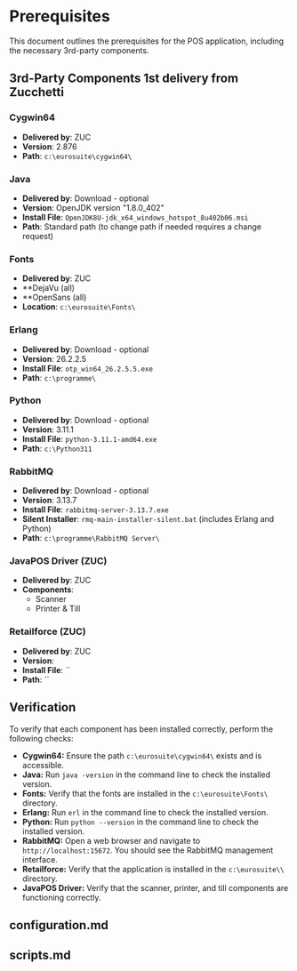 # Prerequisites

This document outlines the prerequisites for the POS application, including the necessary 3rd-party components.

## 3rd-Party Components 1st delivery from Zucchetti

### Cygwin64
- **Delivered by**: ZUC
- **Version**: 2.876
- **Path**: `c:\eurosuite\cygwin64\`

### Java 
- **Delivered by**: Download - optional
- **Version**: OpenJDK version "1.8.0_402"
- **Install File**: `OpenJDK8U-jdk_x64_windows_hotspot_8u402b06.msi`
- **Path**: Standard path (to change path if needed requires a change request)

### Fonts 
- **Delivered by**: ZUC
- **DejaVu (all)
- **OpenSans (all)
- **Location**: `c:\eurosuite\Fonts\`

### Erlang 
- **Delivered by**: Download - optional
- **Version**: 26.2.2.5
- **Install File**: `otp_win64_26.2.5.5.exe`
- **Path**: `c:\programme\`

### Python 
- **Delivered by**: Download - optional
- **Version**: 3.11.1
- **Install File**: `python-3.11.1-amd64.exe`
- **Path**: `c:\Python311`

### RabbitMQ 
- **Delivered by**: Download - optional
- **Version**: 3.13.7
- **Install File**: `rabbitmq-server-3.13.7.exe`
- **Silent Installer**: `rmq-main-installer-silent.bat` (includes Erlang and Python)
- **Path**: `c:\programme\RabbitMQ Server\`

### JavaPOS Driver (ZUC)
- **Delivered by**: ZUC
- **Components**:
  - Scanner
  - Printer & Till

### Retailforce (ZUC)
- **Delivered by**: ZUC
- **Version**: 
- **Install File**: ``
- **Path**: ``

## Verification

To verify that each component has been installed correctly, perform the following checks:

- **Cygwin64:** Ensure the path `c:\eurosuite\cygwin64\` exists and is accessible.
- **Java:** Run `java -version` in the command line to check the installed version.
- **Fonts:** Verify that the fonts are installed in the `c:\eurosuite\Fonts\` directory.
- **Erlang:** Run `erl` in the command line to check the installed version.
- **Python:** Run `python --version` in the command line to check the installed version.
- **RabbitMQ:** Open a web browser and navigate to `http://localhost:15672`. You should see the RabbitMQ management interface.
- **Retailforce:** Verify that the application is installed in the `c:\eurosuite\\` directory.
- **JavaPOS Driver:** Verify that the scanner, printer, and till components are functioning correctly.

## configuration.md

## scripts.md
